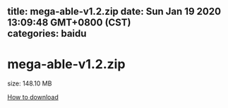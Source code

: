
title: mega-able-v1.2.zip
date: Sun Jan 19 2020 13:09:48 GMT+0800 (CST)    
categories: baidu
---

# mega-able-v1.2.zip
size: 148.10 MB
 
 

[How to download](https://bpcam.bemobtrk.com/go/2ceec3aa-1ca2-46d6-b9ff-aaa5c184517c?jno=536)